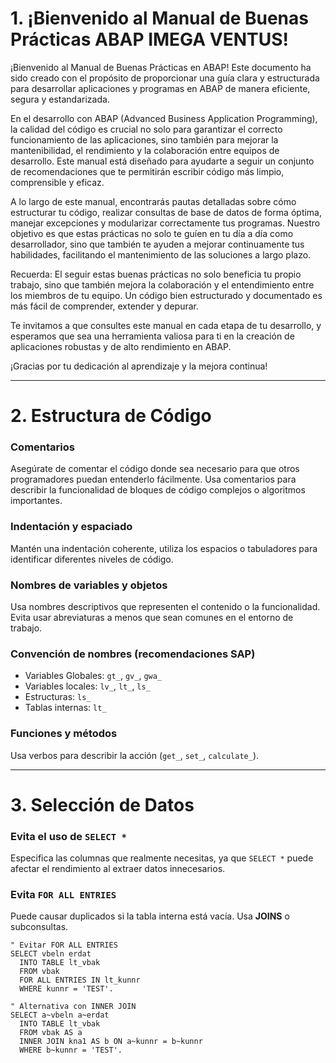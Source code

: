# 1. ¡Bienvenido al Manual de Buenas Prácticas ABAP IMEGA VENTUS!

¡Bienvenido al Manual de Buenas Prácticas en ABAP! Este documento ha sido creado con el propósito de proporcionar una guía clara y estructurada para desarrollar aplicaciones y programas en ABAP de manera eficiente, segura y estandarizada.

En el desarrollo con ABAP (Advanced Business Application Programming), la calidad del código es crucial no solo para garantizar el correcto funcionamiento de las aplicaciones, sino también para mejorar la mantenibilidad, el rendimiento y la colaboración entre equipos de desarrollo. Este manual está diseñado para ayudarte a seguir un conjunto de recomendaciones que te permitirán escribir código más limpio, comprensible y eficaz.

A lo largo de este manual, encontrarás pautas detalladas sobre cómo estructurar tu código, realizar consultas de base de datos de forma óptima, manejar excepciones y modularizar correctamente tus programas. Nuestro objetivo es que estas prácticas no solo te guíen en tu día a día como desarrollador, sino que también te ayuden a mejorar continuamente tus habilidades, facilitando el mantenimiento de las soluciones a largo plazo.

Recuerda: El seguir estas buenas prácticas no solo beneficia tu propio trabajo, sino que también mejora la colaboración y el entendimiento entre los miembros de tu equipo. Un código bien estructurado y documentado es más fácil de comprender, extender y depurar.

Te invitamos a que consultes este manual en cada etapa de tu desarrollo, y esperamos que sea una herramienta valiosa para ti en la creación de aplicaciones robustas y de alto rendimiento en ABAP.

¡Gracias por tu dedicación al aprendizaje y la mejora continua!

---

# 2. Estructura de Código

### Comentarios
Asegúrate de comentar el código donde sea necesario para que otros programadores puedan entenderlo fácilmente. Usa comentarios para describir la funcionalidad de bloques de código complejos o algoritmos importantes.

### Indentación y espaciado
Mantén una indentación coherente, utiliza los espacios o tabuladores para identificar diferentes niveles de código.

### Nombres de variables y objetos
Usa nombres descriptivos que representen el contenido o la funcionalidad. Evita usar abreviaturas a menos que sean comunes en el entorno de trabajo.

### Convención de nombres (recomendaciones SAP)
- Variables Globales: `gt_`, `gv_`, `gwa_`
- Variables locales: `lv_`, `lt_`, `ls_`
- Estructuras: `ls_`
- Tablas internas: `lt_`

### Funciones y métodos
Usa verbos para describir la acción (`get_`, `set_`, `calculate_`).

---

# 3. Selección de Datos

### Evita el uso de `SELECT *`
Especifica las columnas que realmente necesitas, ya que `SELECT *` puede afectar el rendimiento al extraer datos innecesarios.

### Evita `FOR ALL ENTRIES`
Puede causar duplicados si la tabla interna está vacía. Usa **JOINS** o subconsultas.

```abap
" Evitar FOR ALL ENTRIES
SELECT vbeln erdat
  INTO TABLE lt_vbak
  FROM vbak
  FOR ALL ENTRIES IN lt_kunnr
  WHERE kunnr = 'TEST'.

" Alternativa con INNER JOIN
SELECT a~vbeln a~erdat
  INTO TABLE lt_vbak
  FROM vbak AS a
  INNER JOIN kna1 AS b ON a~kunnr = b~kunnr
  WHERE b~kunnr = 'TEST'.
